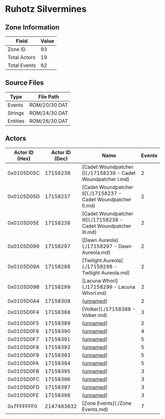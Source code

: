 # Ruhotz Silvermines

## Zone Information

| Field        |   Value |
|--------------|---------|
| Zone ID      |      93 |
| Total Actors |      19 |
| Total Events |      62 |

## Source Files

| Type     | File Path     |
|----------|---------------|
| Events   | ROM/20/30.DAT |
| Strings  | ROM/24/30.DAT |
| Entities | ROM/26/30.DAT |

## Actors

| Actor ID (Hex)   |   Actor ID (Dec) | Name                                                             |   Events |
|------------------|------------------|------------------------------------------------------------------|----------|
| 0x0105D05C       |         17158236 | [Cadet Woundpatcher I](./17158236 - Cadet Woundpatcher I.md)     |        2 |
| 0x0105D05D       |         17158237 | [Cadet Woundpatcher II](./17158237 - Cadet Woundpatcher II.md)   |        2 |
| 0x0105D05E       |         17158238 | [Cadet Woundpatcher III](./17158238 - Cadet Woundpatcher III.md) |        2 |
| 0x0105D099       |         17158297 | [Dawn Aureola](./17158297 - Dawn Aureola.md)                     |        2 |
| 0x0105D09A       |         17158298 | [Twilight Aureola](./17158298 - Twilight Aureola.md)             |        2 |
| 0x0105D09B       |         17158299 | [Lacuna Whorl](./17158299 - Lacuna Whorl.md)                     |        2 |
| 0x0105D0A4       |         17158308 | [(unnamed)](./17158308.md)                                       |        2 |
| 0x0105D0F4       |         17158388 | [Volker](./17158388 - Volker.md)                                 |        3 |
| 0x0105D0F5       |         17158389 | [(unnamed)](./17158389.md)                                       |        2 |
| 0x0105D0F6       |         17158390 | [(unnamed)](./17158390.md)                                       |        4 |
| 0x0105D0F7       |         17158391 | [(unnamed)](./17158391.md)                                       |        5 |
| 0x0105D0F8       |         17158392 | [(unnamed)](./17158392.md)                                       |        5 |
| 0x0105D0F9       |         17158393 | [(unnamed)](./17158393.md)                                       |        5 |
| 0x0105D0FA       |         17158394 | [(unnamed)](./17158394.md)                                       |        5 |
| 0x0105D0FB       |         17158395 | [(unnamed)](./17158395.md)                                       |        3 |
| 0x0105D0FC       |         17158396 | [(unnamed)](./17158396.md)                                       |        3 |
| 0x0105D0FD       |         17158397 | [(unnamed)](./17158397.md)                                       |        3 |
| 0x0105D0FE       |         17158398 | [(unnamed)](./17158398.md)                                       |        3 |
| 0x7FFFFFF0       |       2147483632 | [Zone Events](./Zone Events.md)                                  |        7 |